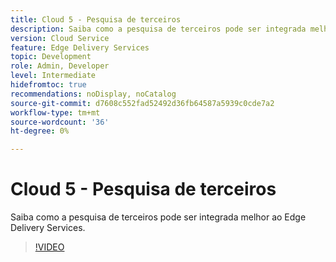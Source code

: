 ```yaml
---
title: Cloud 5 - Pesquisa de terceiros
description: Saiba como a pesquisa de terceiros pode ser integrada melhor ao Edge Delivery Services.
version: Cloud Service
feature: Edge Delivery Services
topic: Development
role: Admin, Developer
level: Intermediate
hidefromtoc: true
recommendations: noDisplay, noCatalog
source-git-commit: d7608c552fad52492d36fb64587a5939c0cde7a2
workflow-type: tm+mt
source-wordcount: '36'
ht-degree: 0%

---
```


# Cloud 5 - Pesquisa de terceiros

Saiba como a pesquisa de terceiros pode ser integrada melhor ao Edge Delivery Services.

>[!VIDEO](https://video.tv.adobe.com/v/3427040?quality=12&learn=on)

